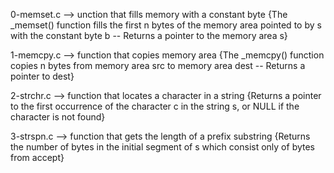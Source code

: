 0-memset.c --> unction that fills memory with a constant byte {The _memset() function fills the first n bytes of the memory area pointed to by s with the constant byte b -- Returns a pointer to the memory area s}


1-memcpy.c --> function that copies memory area {The _memcpy() function copies n bytes from memory area src to memory area dest -- Returns a pointer to dest}


2-strchr.c --> function that locates a character in a string {Returns a pointer to the first occurrence of the character c in the string s, or NULL if the character is not found}


3-strspn.c --> function that gets the length of a prefix substring {Returns the number of bytes in the initial segment of s which consist only of bytes from accept}


